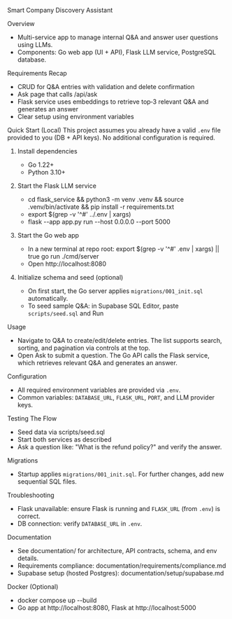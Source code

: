 Smart Company Discovery Assistant

Overview
- Multi-service app to manage internal Q&A and answer user questions using LLMs.
- Components: Go web app (UI + API), Flask LLM service, PostgreSQL database.

Requirements Recap
- CRUD for Q&A entries with validation and delete confirmation
- Ask page that calls /api/ask
- Flask service uses embeddings to retrieve top‑3 relevant Q&A and generates an answer
- Clear setup using environment variables

Quick Start (Local)
This project assumes you already have a valid `.env` file provided to you (DB + API keys). No additional configuration is required.

1) Install dependencies
   - Go 1.22+
   - Python 3.10+

2) Start the Flask LLM service
   - cd flask_service && python3 -m venv .venv && source .venv/bin/activate && pip install -r requirements.txt
   - export $(grep -v '^#' ../.env | xargs)
   - flask --app app.py run --host 0.0.0.0 --port 5000

3) Start the Go web app
   - In a new terminal at repo root:
     export $(grep -v '^#' .env | xargs) || true
     go run ./cmd/server
   - Open http://localhost:8080

4) Initialize schema and seed (optional)
   - On first start, the Go server applies `migrations/001_init.sql` automatically.
   - To seed sample Q&A: in Supabase SQL Editor, paste `scripts/seed.sql` and Run

Usage
- Navigate to Q&A to create/edit/delete entries. The list supports search, sorting, and pagination via controls at the top.
- Open Ask to submit a question. The Go API calls the Flask service, which retrieves relevant Q&A and generates an answer.

Configuration
- All required environment variables are provided via `.env`.
- Common variables: `DATABASE_URL`, `FLASK_URL`, `PORT`, and LLM provider keys.

Testing The Flow
- Seed data via scripts/seed.sql
- Start both services as described
- Ask a question like: "What is the refund policy?" and verify the answer.

Migrations
- Startup applies `migrations/001_init.sql`. For further changes, add new sequential SQL files.

Troubleshooting
- Flask unavailable: ensure Flask is running and `FLASK_URL` (from `.env`) is correct.
- DB connection: verify `DATABASE_URL` in `.env`.

Documentation
- See documentation/ for architecture, API contracts, schema, and env details.
- Requirements compliance: documentation/requirements/compliance.md
 - Supabase setup (hosted Postgres): documentation/setup/supabase.md

Docker (Optional)
- docker compose up --build
- Go app at http://localhost:8080, Flask at http://localhost:5000
